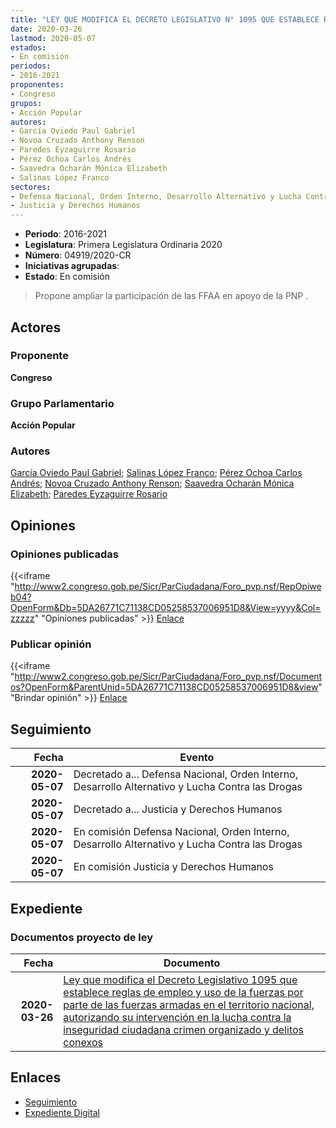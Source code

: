 ```yaml
---
title: "LEY QUE MODIFICA EL DECRETO LEGISLATIVO N° 1095 QUE ESTABLECE REGLAS DE EMPELO Y USO DE LA FUERZA POR PARTE DE LAS FUERZAS ARMADAS EN EL TERRITORIO NACIONAL, AUTORIZANDO SU INTERVENCIÓN EN LA LUCHA CONTRA LA INSEGURIDAD CIUDADANA, CRIMEN ORGANIZADO Y DELITOS CONEXOS."
date: 2020-03-26
lastmod: 2020-05-07
estados:
- En comisión
periodos:
- 2016-2021
proponentes:
- Congreso
grupos:
- Acción Popular
autores:
- García Oviedo Paul Gabriel
- Novoa Cruzado Anthony Renson
- Paredes Eyzaguirre Rosario
- Pérez Ochoa Carlos Andrés
- Saavedra Ocharán Mónica Elizabeth
- Salinas López Franco
sectores:
- Defensa Nacional, Orden Interno, Desarrollo Alternativo y Lucha Contra las Drogas
- Justicia y Derechos Humanos
---
```

- **Periodo**: 2016-2021
- **Legislatura**: Primera Legislatura Ordinaria 2020
- **Número**: 04919/2020-CR
- **Iniciativas agrupadas**: 
- **Estado**: En comisión

> Propone ampliar la participación de las FFAA en apoyo de la PNP .


## Actores

### Proponente

**Congreso**

### Grupo Parlamentario

**Acción Popular**

### Autores

[García Oviedo Paul Gabriel](mailto:mailto:pgarcia@congreso.gob.pe); [Salinas López Franco](mailto:mailto:fsalinas@congreso.gob.pe); [Pérez Ochoa Carlos Andrés](mailto:mailto:cperezo@congreso.gob.pe); [Novoa Cruzado Anthony Renson](mailto:mailto:anovoa@congreso.gob.pe); [Saavedra Ocharán Mónica Elizabeth](mailto:mailto:msaavedra@congreso.gob.pe); [Paredes Eyzaguirre Rosario](mailto:mailto:rparedes@congreso.gob.pe)

## Opiniones

### Opiniones publicadas

{{<iframe "http://www2.congreso.gob.pe/Sicr/ParCiudadana/Foro_pvp.nsf/RepOpiweb04?OpenForm&Db=5DA26771C71138CD05258537006951D8&View=yyyy&Col=zzzzz" "Opiniones publicadas" >}}
[Enlace](http://www2.congreso.gob.pe/Sicr/ParCiudadana/Foro_pvp.nsf/RepOpiweb04?OpenForm&Db=5DA26771C71138CD05258537006951D8&View=yyyy&Col=zzzzz)

### Publicar opinión

{{<iframe "http://www2.congreso.gob.pe/Sicr/ParCiudadana/Foro_pvp.nsf/Documentos?OpenForm&ParentUnid=5DA26771C71138CD05258537006951D8&view" "Brindar opinión" >}}
[Enlace](http://www2.congreso.gob.pe/Sicr/ParCiudadana/Foro_pvp.nsf/Documentos?OpenForm&ParentUnid=5DA26771C71138CD05258537006951D8&view)


## Seguimiento

| Fecha | Evento |
|------:|--------|
| **2020-05-07** | Decretado a... Defensa Nacional, Orden Interno, Desarrollo Alternativo y Lucha Contra las Drogas |
| **2020-05-07** | Decretado a... Justicia y Derechos Humanos |
| **2020-05-07** | En comisión Defensa Nacional, Orden Interno, Desarrollo Alternativo y Lucha Contra las Drogas |
| **2020-05-07** | En comisión Justicia y Derechos Humanos |

## Expediente

### Documentos proyecto de ley

| Fecha | Documento |
|------:|-----------|
| **2020-03-26** | [Ley que modifica el Decreto Legislativo 1095 que establece reglas de empleo y uso de la fuerzas por parte de las fuerzas armadas en el territorio nacional, autorizando su intervención en la lucha contra la inseguridad ciudadana crimen organizado y delitos conexos](http://www.leyes.congreso.gob.pe/Documentos/2016_2021/Proyectos_de_Ley_y_de_Resoluciones_Legislativas/PL04919_20200326.pdf) |

## Enlaces

- [Seguimiento](http://www2.congreso.gob.pe/Sicr/TraDocEstProc/CLProLey2016.nsf/f7fff46988ca05b1052578e100829cc7/4cb43cc2e3b5cece05258538007c4302?OpenDocument)
- [Expediente Digital](http://www2.congreso.gob.pe/Sicr/TraDocEstProc/Expvirt_2011.nsf/visbusqptramdoc1621/04919?opendocument)

